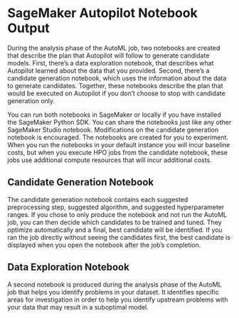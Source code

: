 # SageMaker Autopilot Notebook Output<a name="autopilot-automate-model-development-notebook-output"></a>

 During the analysis phase of the AutoML job, two notebooks are created that describe the plan that Autopilot will follow to generate candidate models\. First, there’s a data exploration notebook, that describes what Autopilot learned about the data that you provided\. Second, there’s a candidate generation notebook, which uses the information about the data to generate candidates\. Together, these notebooks describe the plan that would be executed on Autopilot if you don’t choose to stop with candidate generation only\. 

 You can run both notebooks in SageMaker or locally if you have installed the SageMaker Python SDK\. You can share the notebooks just like any other SageMaker Studio notebook\. Modifications on the candidate generation notebook is encouraged\. The notebooks are created for you to experiment\. When you run the notebooks in your default instance you will incur baseline costs, but when you execute HPO jobs from the candidate notebook, these jobs use additional compute resources that will incur additional costs\. 

## Candidate Generation Notebook<a name="candidate-generation-notebook"></a>

 The candidate generation notebook contains each suggested preprocessing step, suggested algorithm, and suggested hyperparameter ranges\. If you chose to only produce the notebook and not run the AutoML job, you can then decide which candidates to be trained and tuned\. They optimize automatically and a final, best candidate will be identified\. If you ran the job directly without seeing the candidates first, the best candidate is displayed when you open the notebook after the job’s completion\. 

## Data Exploration Notebook<a name="data-exploration-notebook"></a>

 A second notebook is produced during the analysis phase of the AutoML job that helps you identify problems in your dataset\. It identifies specific areas for investigation in order to help you identify upstream problems with your data that may result in a suboptimal model\. 